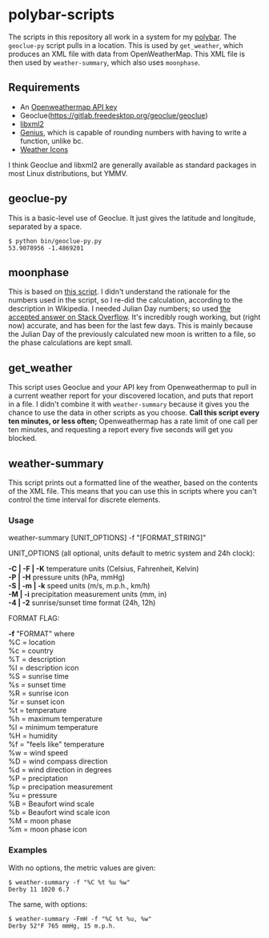 # polybar-scripts
The scripts in this repository all work in a system for my [polybar](https://polybar.github.io/).
The `geoclue-py` script pulls in a location. This is used by `get_weather`, which produces an XML file with data from OpenWeatherMap. This XML file is then used by `weather-summary`, which also uses `moonphase`.

## Requirements
+ An [Openweathermap API key](https://openweathermap.org/api)
+ Geoclue(https://gitlab.freedesktop.org/geoclue/geoclue)
+ [libxml2](http://xmlsoft.org/)
+ [Genius](https://www.jirka.org/genius.html), which is capable of rounding numbers with having to write a function, unlike bc.
+ [Weather Icons](https://erikflowers.github.io/weather-icons/)

I think Geoclue and libxml2 are generally available as standard packages in most Linux distributions, but YMMV.

## geoclue-py
This is a basic-level use of Geoclue. It just gives the latitude and longitude, separated by a space.

```
$ python bin/geoclue-py.py 
53.9078956 -1.4869201
```
## moonphase
This is based on [this script](https://gist.github.com/zuloo/f2fed0de6ddbc0d25e2e). I didn't understand the rationale for the numbers used in the script, so I re-did the calculation, according to the description in Wikipedia. I needed Julian Day numbers; so used [the accepted answer on Stack Overflow](https://stackoverflow.com/questions/43317428/bash-how-to-get-current-julian-day-number). It's incredibly rough working, but (right now) accurate, and has been for the last few days. This is mainly because the Julian Day of the previously calculated new moon is written to a file, so the phase calculations are kept small.

## get_weather
This script uses Geoclue and your API key from Openweathermap to pull in a current weather report for your discovered location, and puts that report in a file. I didn't combine it with `weather-summary` because it gives you the chance to use the data in other scripts as you choose. **Call this script every ten minutes, or less often;** Openweathermap has a rate limit of one call per ten minutes, and requesting a report every five seconds will get you blocked.

## weather-summary
This script prints out a formatted line of the weather, based on the contents of the XML file. This means that you can use this in scripts where you can't control the time interval for discrete elements.

### Usage
weather-summary [UNIT_OPTIONS] -f "[FORMAT_STRING]"

UNIT_OPTIONS (all optional, units default to metric system and 24h clock):

**-C | -F | -K**      temperature units (Celsius, Fahrenheit, Kelvin)    
**-P | -H**           pressure units (hPa, mmHg)    
**-S | -m | -k**      speed units (m/s, m.p.h., km/h)    
**-M | -i**           precipitation measurement units (mm, in)    
**-4 | -2**           sunrise/sunset time format (24h, 12h)    

FORMAT FLAG:

 **-f** "FORMAT" where    
       %C = location    
       %c = country    
       %T = description    
       %I = description icon    
       %S = sunrise time    
       %s = sunset time    
       %R = sunrise icon    
       %r = sunset icon    
       %t = temperature    
       %h = maximum temperature    
       %l = minimum temperature    
       %H = humidity    
       %f = "feels like" temperature    
       %w = wind speed    
       %D = wind compass direction    
       %d = wind direction in degrees    
       %P = preciptation    
       %p = precipation measurement    
       %u = pressure    
       %B = Beaufort wind scale    
       %b = Beaufort wind scale icon    
       %M = moon phase    
       %m = moon phase icon

### Examples
With no options, the metric values are given: 
```
$ weather-summary -f "%C %t %u %w"
Derby 11 1020 6.7
```
The same, with options:
```
$ weather-summary -FmH -f "%C %t %u, %w"
Derby 52°F 765 mmHg, 15 m.p.h.
```
